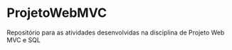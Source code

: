 # ProjetoWebMVC
Repositório para as atividades desenvolvidas na disciplina de Projeto Web MVC e SQL

